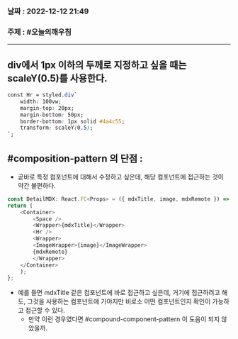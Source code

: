 ### 날짜 : 2022-12-12 21:49
### 주제 : #오늘의깨우침

---- 

## div에서 1px 이하의 두께로 지정하고 싶을 때는 scaleY(0.5)를 사용한다. 
```css
const Hr = styled.div`
	width: 100vw;
	margin-top: 20px;
	margin-bottom: 50px;
	border-bottom: 1px solid #4a4c55;
	transform: scaleY(0.5);
`;
```



## #composition-pattern 의 단점 : 

- 곧바로 특정 컴포넌트에 대해서 수정하고 싶은데, 해당 컴포넌트에 접근하는 것이 약간 불편하다. 
```javascript
const DetailMDX: React.FC<Props> = ({ mdxTitle, image, mdxRemote }) => {
return (
	<Container>
		<Space />
		<Wrapper>{mdxTitle}</Wrapper>
		<Hr />
		<Wrapper>
		<ImageWrapper>{image}</ImageWrapper>
		{mdxRemote}
		</Wrapper>
	</Container>
	);
};
```
- 예를 들면 mdxTitle 같은 컴포넌트에 바로 접근하고 싶은데, 거기에 접근하려고 해도, 그것을 사용하는 컴포넌트에 가야지만 비로소 어떤 컴포넌트인지 확인이 가능하고 접근할 수 있다. 
	- 만약 이런 경우였다면 #compound-component-pattern 이 도움이 되지 않았을까.

